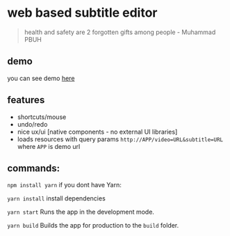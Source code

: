# web based subtitle editor

> health and safety are 2 forgotten gifts among people - Muhammad PBUH 

## demo
you can see demo [here](https://hamidb80.github.io/subtitle-editor/)

## features
* shortcuts/mouse
* undo/redo
* nice ux/ui [native components - no external UI libraries]
* loads resources with query params `http://APP/video=URL&subtitle=URL` where `APP` is demo url

## commands:
`npm install yarn`
if you dont have Yarn:

`yarn install`
install dependencies

`yarn start`
Runs the app in the development mode.

`yarn build`
Builds the app for production to the `build` folder.
